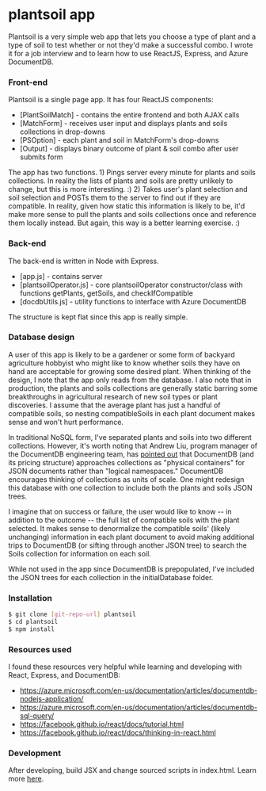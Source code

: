 # plantsoil app

Plantsoil is a very simple web app that lets you choose a type of plant and a type of soil to test whether or not they'd make a successful combo. I wrote it for a job interview and to learn how to use ReactJS, Express, and Azure DocumentDB.

### Front-end

Plantsoil is a single page app. It has four ReactJS components:

* [PlantSoilMatch] - contains the entire frontend and both AJAX calls
* [MatchForm] - receives user input and displays plants and soils collections in drop-downs
* [PSOption] - each plant and soil in MatchForm's drop-downs
* [Output] - displays binary outcome of plant & soil combo after user submits form

The app has two functions. 1) Pings server every minute for plants and soils collections. In reality the lists of plants and soils are pretty unlikely to change, but this is more interesting. :) 2) Takes user's plant selection and soil selection and POSTs them to the server to find out if they are compatible. In reality, given how static this information is likely to be, it'd make more sense to pull the plants and soils collections once and reference them locally instead. But again, this way is a better learning exercise. :)

### Back-end

The back-end is written in Node with Express.

* [app.js] - contains server
* [plantsoilOperator.js] - core plantsoilOperator constructor/class with functions getPlants, getSoils, and checkIfCompatible
* [docdbUtils.js] - utility functions to interface with Azure DocumentDB

The structure is kept flat since this app is really simple.

### Database design

A user of this app is likely to be a gardener or some form of backyard agriculture hobbyist who might like to know whether soils they have on hand are acceptable for growing some desired plant. When thinking of the design, I note that the app only reads from the database. I also note that in production, the plants and soils collections are generally static barring some breakthroughs in agricultural research of new soil types or plant discoveries. I assume that the average plant has just a handful of compatible soils, so nesting compatibleSoils in each plant document makes sense and won't hurt performance.

In traditional NoSQL form, I've separated plants and soils into two different collections. However, it's worth noting that Andrew Liu, program manager of the DocumentDB engineering team, has [pointed out] that DocumentDB (and its pricing structure) approaches collections as "physical containers" for JSON documents rather than "logical namespaces." DocumentDB encourages thinking of collections as units of scale. One might redesign this database with one collection to include both the plants and soils JSON trees.

I imagine that on success or failure, the user would like to know -- in addition to the outcome -- the full list of compatible soils with the plant selected. It makes sense to denormalize the compatible soils' (likely unchanging) information in each plant document to avoid making additional trips to DocumentDB (or sifting through another JSON tree) to search the Soils collection for information on each soil.

While not used in the app since DocumentDB is prepopulated, I've included the JSON trees for each collection in the initialDatabase folder.

### Installation

```sh
$ git clone [git-repo-url] plantsoil
$ cd plantsoil
$ npm install
```

### Resources used

I found these resources very helpful while learning and developing with React, Express, and DocumentDB:

* https://azure.microsoft.com/en-us/documentation/articles/documentdb-nodejs-application/
* https://azure.microsoft.com/en-us/documentation/articles/documentdb-sql-query/
* https://facebook.github.io/react/docs/tutorial.html
* https://facebook.github.io/react/docs/thinking-in-react.html

### Development

After developing, build JSX and change sourced scripts in index.html. Learn more [here].

[pointed out]:http://www.reddit.com/r/dotnet/comments/39hxav/i_work_on_the_azure_documentdb_team_ama/
[here]:https://facebook.github.io/react/docs/getting-started.html
